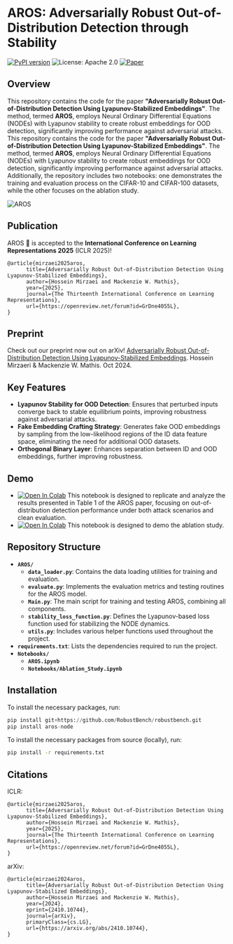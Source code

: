 # AROS: Adversarially Robust Out-of-Distribution Detection through Stability


[![PyPI version](https://badge.fury.io/py/aros-node.svg)](https://badge.fury.io/py/aros-node)
![License: Apache 2.0](https://img.shields.io/badge/License-Apache_2.0-purple)
[![Paper](https://badgen.net/badge/icon/arXiv?icon=awesome&label&color=orange&style=flat-square)](https://arxiv.org/abs/2410.10744)

## Overview

This repository contains the code for the paper **"Adversarially Robust Out-of-Distribution Detection Using Lyapunov-Stabilized Embeddings"**. The method, termed **AROS**, employs Neural Ordinary Differential Equations (NODEs) with Lyapunov stability to create robust embeddings for OOD detection, significantly improving performance against adversarial attacks.
This repository contains the code for the paper **"Adversarially Robust Out-of-Distribution Detection Using Lyapunov-Stabilized Embeddings"**. The method, termed **AROS**, employs Neural Ordinary Differential Equations (NODEs) with Lyapunov stability to create robust embeddings for OOD detection, significantly improving performance against adversarial attacks. Additionally, the repository includes two notebooks: one demonstrates the training and evaluation process on the CIFAR-10 and CIFAR-100 datasets, while the other focuses on the ablation study.

![AROS](https://github.com/user-attachments/assets/b0d9e7f8-e39d-4bae-aee2-79a247b5e87f)

## Publication 

AROS 💍 is accepted to the **International Conference on Learning Representations 2025** (ICLR 2025)!

```
@article{mirzaei2025aros,
      title={Adversarially Robust Out-of-Distribution Detection Using Lyapunov-Stabilized Embeddings}, 
      author={Hossein Mirzaei and Mackenzie W. Mathis},
      year={2025},
      journal={The Thirteenth International Conference on Learning Representations},
      url={https://openreview.net/forum?id=GrDne4055L}, 
}
```

## Preprint

Check out our preprint now out on arXiv! [Adversarially Robust Out-of-Distribution Detection Using Lyapunov-Stabilized Embeddings](https://arxiv.org/abs/2410.10744). Hossein Mirzaeri & Mackenzie W. Mathis. Oct 2024.

 
## Key Features

- **Lyapunov Stability for OOD Detection**: Ensures that perturbed inputs converge back to stable equilibrium points, improving robustness against adversarial attacks.
- **Fake Embedding Crafting Strategy**: Generates fake OOD embeddings by sampling from the low-likelihood regions of the ID data feature space, eliminating the need for additional OOD datasets.
- **Orthogonal Binary Layer**: Enhances separation between ID and OOD embeddings, further improving robustness.

## Demo 

- [![Open In Colab](https://colab.research.google.com/assets/colab-badge.svg)](https://colab.research.google.com/github/AdaptiveMotorControlLab/AROS/blob/main/Notebooks/AROS.ipynb) This notebook is designed to replicate and analyze the results presented in Table 1 of the AROS paper, focusing on out-of-distribution detection performance under both attack scenarios and clean evaluation.
- [![Open In Colab](https://colab.research.google.com/assets/colab-badge.svg)](https://colab.research.google.com/github/AdaptiveMotorControlLab/AROS/blob/main/Notebooks/Ablation_Study.ipynb) This notebook is designed to demo the ablation study.


## Repository Structure


- **`AROS/`**
  - **`data_loader.py`**: Contains the data loading utilities for training and evaluation.
  - **`evaluate.py`**: Implements the evaluation metrics and testing routines for the AROS model.
  - **`Main.py`**: The main script for training and testing AROS, combining all components.
  - **`stability_loss_function.py`**: Defines the Lyapunov-based loss function used for stabilizing the NODE dynamics.
  - **`utils.py`**: Includes various helper functions used throughout the project.
- **`requirements.txt`**: Lists the dependencies required to run the project.
- **`Notebooks/`**
  - **`AROS.ipynb`**
  - **`Notebooks/Ablation_Study.ipynb`**

## Installation

To install the necessary packages, run:
```python
pip install git+https://github.com/RobustBench/robustbench.git
pip install aros-node
```

To install the necessary packages from source (locally), run:

```bash
pip install -r requirements.txt
```

## Citations

ICLR:

```
@article{mirzaei2025aros,
      title={Adversarially Robust Out-of-Distribution Detection Using Lyapunov-Stabilized Embeddings}, 
      author={Hossein Mirzaei and Mackenzie W. Mathis},
      year={2025},
      journal={The Thirteenth International Conference on Learning Representations},
      url={https://openreview.net/forum?id=GrDne4055L}, 
}
```
arXiv:

```
@article{mirzaei2024aros,
      title={Adversarially Robust Out-of-Distribution Detection Using Lyapunov-Stabilized Embeddings}, 
      author={Hossein Mirzaei and Mackenzie W. Mathis},
      year={2024},
      eprint={2410.10744},
      journal={arXiv},
      primaryClass={cs.LG},
      url={https://arxiv.org/abs/2410.10744}, 
}
```


